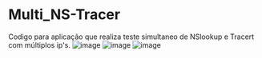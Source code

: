 # Multi_NS-Tracer
Codigo para aplicação que realiza teste simultaneo de NSlookup e Tracert com múltiplos ip's.
![image](https://github.com/Raehgon/Multi_NS-Tracer/assets/170561546/6ef787d5-dab5-4f57-a673-4ea9da6294a5)
![image](https://github.com/Raehgon/Multi_NS-Tracer/assets/170561546/01bed443-2349-478d-a26f-2b7b32d37886)
![image](https://github.com/Raehgon/Multi_NS-Tracer/assets/170561546/4b731745-728d-43fd-a7e8-10093e9495ca)


